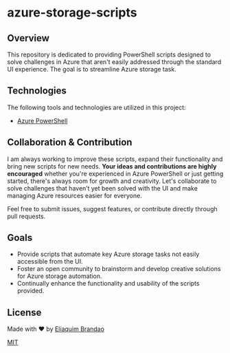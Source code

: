 # azure-storage-scripts

## Overview

This repository is dedicated to providing PowerShell scripts designed to solve challenges in Azure that aren't easily addressed through the standard UI experience. The goal is to streamline Azure storage task.

## Technologies

The following tools and technologies are utilized in this project:

- [Azure PowerShell](https://docs.microsoft.com/en-us/powershell/azure/?view=azps-6.3.0)

## Collaboration & Contribution

I am always working to improve these scripts, expand their functionality and bring new scripts for new needs. **Your ideas and contributions are highly encouraged** whether you're experienced in Azure PowerShell or just getting started, there's always room for growth and creativity. Let's collaborate to solve challenges that haven’t yet been solved with the UI and make managing Azure resources easier for everyone.

Feel free to submit issues, suggest features, or contribute directly through pull requests.

## Goals

- Provide scripts that automate key Azure storage tasks not easily accessible from the UI.
- Foster an open community to brainstorm and develop creative solutions for Azure storage automation.
- Continually enhance the functionality and usability of the scripts provided.

## License

Made with :heart: by <a href="https://github.com/eliaquimbrandao" target="_blank">Eliaquim Brandao</a>

[MIT](https://choosealicense.com/licenses/mit/)
